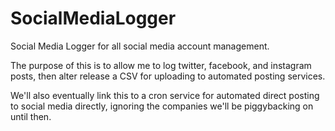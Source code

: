# SocialMediaLogger
 Social Media Logger for all social media account management. 

 The purpose of this is to allow me to log twitter, facebook, and instagram posts, then alter release a CSV for uploading to automated posting services. 

 We'll also eventually link this to a cron service for automated direct posting to social media directly, ignoring the companies we'll be piggybacking on until then. 
 


